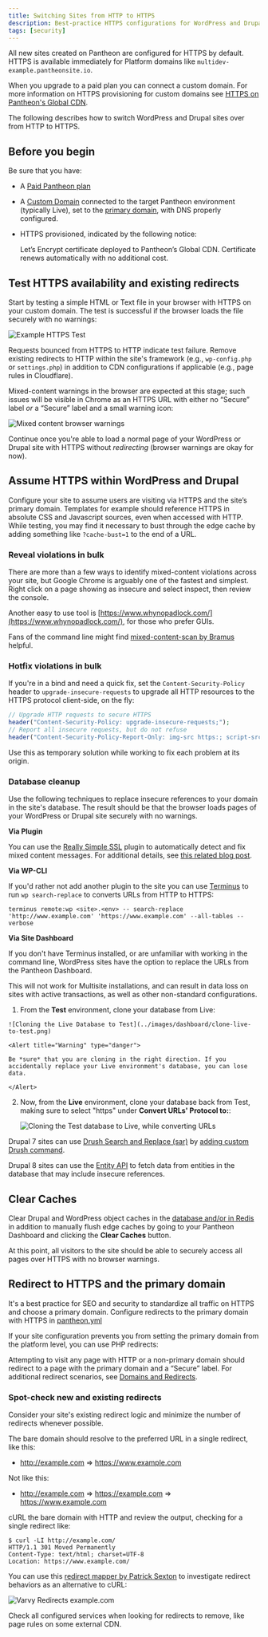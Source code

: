 ```yaml
---
title: Switching Sites from HTTP to HTTPS
description: Best-practice HTTPS configurations for WordPress and Drupal to fix mixed-content browser warnings and excessive redirects.
tags: [security]
---
```

All new sites created on Pantheon are configured for HTTPS by default. HTTPS is available immediately for Platform domains like `multidev-example.pantheonsite.io`.

When you upgrade to a paid plan you can connect a custom domain. For more information on HTTPS provisioning for custom domains see [HTTPS on Pantheon's Global CDN](/https/).

The following describes how to switch WordPress and Drupal sites over from HTTP to HTTPS.

## Before you begin
Be sure that you have:

- A [Paid Pantheon plan](/guides/launch/plans/)
- A [Custom Domain](/domains#custom-domains) connected to the target Pantheon environment (typically Live), set to the [primary domain](/domains#primary-domain), with DNS properly configured.
- HTTPS provisioned, indicated by the following notice:

  <Alert title="HTTPS" type="dash-success">

  <span class="glyphicons glyphicons-ok text-success" color="#5CB85C"></span> Let’s Encrypt certificate deployed to Pantheon’s Global CDN. Certificate renews automatically with no additional cost.

  </Alert>

## Test HTTPS availability and existing redirects
Start by testing a simple HTML or Text file in your browser with HTTPS on your custom domain. The test is successful if the browser loads the file securely with no warnings:

![Example HTTPS Test](../images/dummy-html-https-test.png)

Requests bounced from HTTPS to HTTP indicate test failure. Remove existing redirects to HTTP within the site's framework (e.g., `wp-config.php` or `settings.php`) in addition to CDN configurations if applicable (e.g., page rules in Cloudflare).

Mixed-content warnings in the browser are expected at this stage; such issues will be visible in Chrome as an HTTPS URL with either no “Secure” label *or* a “Secure” label and a small warning icon:

![Mixed content browser warnings](../images/mixed-content-console-error.png)

Continue once you're able to load a normal page of your WordPress or Drupal site with HTTPS without _redirecting_ (browser warnings are okay for now).

## Assume HTTPS within WordPress and Drupal
Configure your site to assume users are visiting via HTTPS and the site’s primary domain. Templates for example should reference HTTPS in absolute CSS and Javascript sources, even when accessed with HTTP. While testing, you may find it necessary to bust through the edge cache by adding something like `?cache-bust=1` to the end of a URL.

### Reveal violations in bulk
There are more than a few ways to identify mixed-content violations across your site, but Google Chrome is arguably one of the fastest and simplest. Right click on a page showing as insecure and select inspect, then review the console.

Another easy to use tool is [https://www.whynopadlock.com/](https://www.whynopadlock.com/), for those who prefer GUIs.

Fans of the command line might find [mixed-content-scan by Bramus](https://github.com/bramus/mixed-content-scan) helpful.

### Hotfix violations in bulk
If you're in a bind and need a quick fix, set the `Content-Security-Policy` header to `upgrade-insecure-requests` to upgrade all HTTP resources to the HTTPS protocol client-side, on the fly:

```PHP
// Upgrade HTTP requests to secure HTTPS
header("Content-Security-Policy: upgrade-insecure-requests;");
// Report all insecure requests, but do not refuse
header("Content-Security-Policy-Report-Only: img-src https:; script-src https: 'unsafe-inline'; style-src https: 'unsafe-inline';");
```

Use this as temporary solution while working to fix each problem at its origin.

### Database cleanup
Use the following techniques to replace insecure references to your domain in the site's database. The result should be that the browser loads pages of your WordPress or Drupal site securely with no warnings.

<TabList>

<Tab title="WordPress" id="tab-1-id" active={true}>

  **Via Plugin**

  You can use the [Really Simple SSL](https://wordpress.org/plugins/really-simple-ssl/) plugin to automatically detect and fix mixed content messages. For additional details, see [this related blog post](https://pantheon.io/blog/how-get-rid-those-pesky-mixed-content-messages-wordpress).

  **Via WP-CLI**

  If you'd rather not add another plugin to the site you can use [Terminus](/terminus) to run `wp search-replace` to converts URLs from HTTP to HTTPS:

  ```
  terminus remote:wp <site>.<env> -- search-replace 'http://www.example.com' 'https://www.example.com' --all-tables --verbose
  ```

  **Via Site Dashboard**

  If you don't have Terminus installed, or are unfamiliar with working in the command line, WordPress sites have the option to replace the URLs from the Pantheon Dashboard.

  <Alert title="Note" type="info">

  This will not work for Multisite installations, and can result in data loss on sites with active transactions, as well as other non-standard configurations.

  </Alert>

  1. From the **Test** environment, clone your database from Live:

    ![Cloning the Live Database to Test](../images/dashboard/clone-live-to-test.png)

    <Alert title="Warning" type="danger">

    Be *sure* that you are cloning in the right direction. If you accidentally replace your Live environment's database, you can lose data.

    </Alert>

  2. Now, from the **Live** environment, clone your database back from Test, making sure to select "https" under **Convert URLs' Protocol to:**:

      ![Cloning the Test database to Live, while converting URLs](../images/dashboard/clone-test-to-live.png)

</Tab>

<Tab title="Drupal" id="tab-2-id">

  Drupal 7 sites can use [Drush Search and Replace (sar)](https://www.drupal.org/project/sar) by [adding custom Drush command](/drush/#add-custom-drush-commands).

  Drupal 8 sites can use the [Entity API](https://www.drupal.org/docs/8/api/entity-api/introduction-to-entity-api-in-drupal-8) to fetch data from entities in the database that may include insecure references.

</Tab>

</TabList>

## Clear Caches
Clear Drupal and WordPress object caches in the [database and/or in Redis](/redis/#clear-cache) in addition to manually flush edge caches by going to your Pantheon Dashboard and clicking the **Clear Caches** button.

At this point, all visitors to the site should be able to securely access all pages over HTTPS with no browser warnings.

## Redirect to HTTPS and the primary domain

It's a best practice for SEO and security to standardize all traffic on HTTPS and choose a primary domain. Configure redirects to the primary domain with HTTPS in [pantheon.yml](/pantheon-yml#enforce-https--hsts)

If your site configuration prevents you from setting the primary domain from the platform level, you can use PHP redirects:

<Accordion title="PHP Redirection" >

<Partial file="_redirects.md" />

</Accordion>

Attempting to visit any page with HTTP or a non-primary domain should redirect to a page with the primary domain and a “Secure” label. For additional redirect scenarios, see [Domains and Redirects](/domains/#-see-more-redirect-scenarios).

### Spot-check new and existing redirects
Consider your site's existing redirect logic and minimize the number of redirects whenever possible.

The bare domain should resolve to the preferred URL in a single redirect, like this:

* http://example.com => https://www.example.com

Not like this:

* http://example.com => https://example.com => https://www.example.com

cURL the bare domain with HTTP and review the output, checking for a single redirect like:

```
$ curl -LI http://example.com/
HTTP/1.1 301 Moved Permanently
Content-Type: text/html; charset=UTF-8
Location: https://www.example.com/
```

You can use this [redirect mapper by Patrick Sexton](https://varvy.com/tools/redirects/) to investigate redirect behaviors as an alternative to cURL:

![Varvy Redirects example.com](../images/varvy-redirect-mapper.png)

Check all configured services when looking for redirects to remove, like page rules on some external CDN.

